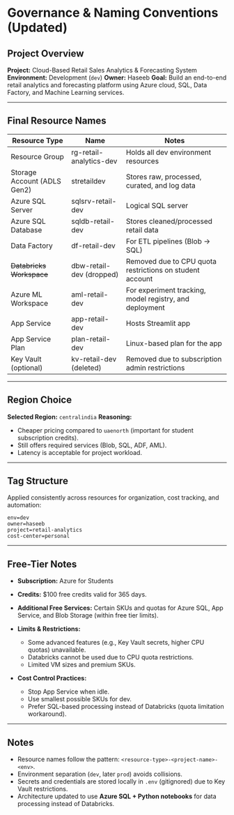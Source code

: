 # Governance & Naming Conventions (Updated)

## Project Overview

**Project:** Cloud-Based Retail Sales Analytics & Forecasting System
**Environment:** Development (`dev`)
**Owner:** Haseeb
**Goal:** Build an end-to-end retail analytics and forecasting platform using Azure cloud, SQL, Data Factory, and Machine Learning services.

---

## Final Resource Names

| Resource Type               | Name                     | Notes                                                    |
| --------------------------- | ------------------------ | -------------------------------------------------------- |
| Resource Group              | rg-retail-analytics-dev  | Holds all dev environment resources                      |
| Storage Account (ADLS Gen2) | stretaildev              | Stores raw, processed, curated, and log data             |
| Azure SQL Server            | sqlsrv-retail-dev        | Logical SQL server                                       |
| Azure SQL Database          | sqldb-retail-dev         | Stores cleaned/processed retail data                     |
| Data Factory                | df-retail-dev            | For ETL pipelines (Blob → SQL)                           |
| ~~Databricks Workspace~~    | dbw-retail-dev (dropped) | Removed due to CPU quota restrictions on student account |
| Azure ML Workspace          | aml-retail-dev           | For experiment tracking, model registry, and deployment  |
| App Service                 | app-retail-dev           | Hosts Streamlit app                                      |
| App Service Plan            | plan-retail-dev          | Linux-based plan for the app                             |
| Key Vault (optional)        | kv-retail-dev (deleted)  | Removed due to subscription admin restrictions           |

---

## Region Choice

**Selected Region:** `centralindia`
**Reasoning:**

* Cheaper pricing compared to `uaenorth` (important for student subscription credits).
* Still offers required services (Blob, SQL, ADF, AML).
* Latency is acceptable for project workload.

---

## Tag Structure

Applied consistently across resources for organization, cost tracking, and automation:

```
env=dev
owner=haseeb
project=retail-analytics
cost-center=personal
```

---

## Free-Tier Notes

* **Subscription:** Azure for Students
* **Credits:** \$100 free credits valid for 365 days.
* **Additional Free Services:** Certain SKUs and quotas for Azure SQL, App Service, and Blob Storage (within free tier limits).
* **Limits & Restrictions:**

  * Some advanced features (e.g., Key Vault secrets, higher CPU quotas) unavailable.
  * Databricks cannot be used due to CPU quota restrictions.
  * Limited VM sizes and premium SKUs.
* **Cost Control Practices:**

  * Stop App Service when idle.
  * Use smallest possible SKUs for dev.
  * Prefer SQL-based processing instead of Databricks (quota limitation workaround).

---

## Notes

* Resource names follow the pattern: `<resource-type>-<project-name>-<env>`.
* Environment separation (`dev`, later `prod`) avoids collisions.
* Secrets and credentials are stored locally in `.env` (gitignored) due to Key Vault restrictions.
* Architecture updated to use **Azure SQL + Python notebooks** for data processing instead of Databricks.

